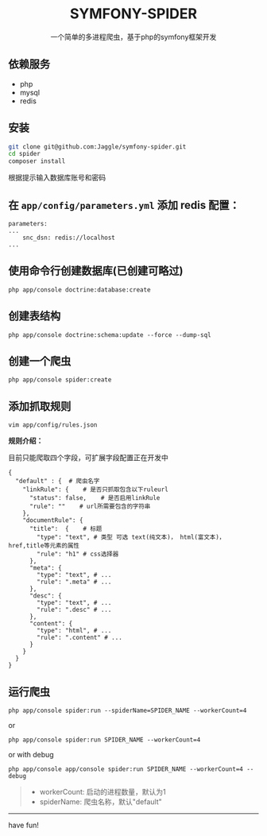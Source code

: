 <h1 align="center"> SYMFONY-SPIDER </h1>

<p align="center">一个简单的多进程爬虫，基于php的symfony框架开发</p>

## 依赖服务

- php
- mysql
- redis


## 安装

```bash
git clone git@github.com:Jaggle/symfony-spider.git
cd spider 
composer install
```

根据提示输入数据库账号和密码

## 在 `app/config/parameters.yml` 添加 redis 配置：

```
parameters:
...
    snc_dsn: redis://localhost
...

```

## 使用命令行创建数据库(已创建可略过)

``
php app/console doctrine:database:create
``

## 创建表结构
 
```
php app/console doctrine:schema:update --force --dump-sql

```

## 创建一个爬虫
```
php app/console spider:create
```

## 添加抓取规则

```
vim app/config/rules.json
```

**规则介绍：**

目前只能爬取四个字段，可扩展字段配置正在开发中

```
{
  "default" : {  # 爬虫名字
    "linkRule": {    # 是否只抓取包含以下ruleurl
      "status": false,    # 是否启用linkRule
      "rule": ""    # url所需要包含的字符串
    },
    "documentRule": {
      "title":  {    # 标题
        "type": "text", # 类型 可选 text(纯文本)， html(富文本)， href,title等元素的属性
        "rule": "h1" # css选择器
      },
      "meta": {
        "type": "text", # ...
        "rule": ".meta" # ...
      },
      "desc": {
        "type": "text", # ...
        "rule": ".desc" # ...
      },
      "content": {
        "type": "html", # ...
        "rule": ".content" # ...
      }
    }
  }
}
```

## 运行爬虫
```
php app/console spider:run --spiderName=SPIDER_NAME --workerCount=4 
```

or

```
php app/console spider:run SPIDER_NAME --workerCount=4 
```

or with debug

```
php app/console app/console spider:run SPIDER_NAME --workerCount=4 --debug
```

> - workerCount: 启动的进程数量，默认为1
> - spiderName: 爬虫名称，默认"default"


-----

have fun!

